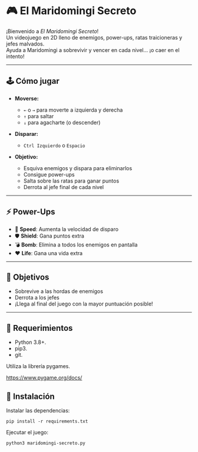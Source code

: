 # 🎮 El Maridomingi Secreto

¡Bienvenido a *El Maridomingi Secreto*!  
Un videojuego en 2D lleno de enemigos, power-ups, ratas traicioneras y jefes malvados.  
Ayuda a Maridomingi a sobrevivir y vencer en cada nivel… ¡o caer en el intento!

---

## 🕹️ Cómo jugar

- **Moverse:**  
  - `←` o `→` para moverte a izquierda y derecha  
  - `↑` para saltar  
  - `↓` para agacharte (o descender)

- **Disparar:**  
  - `Ctrl Izquierdo` o `Espacio`

- **Objetivo:**  
  - Esquiva enemigos y dispara para eliminarlos  
  - Consigue power-ups  
  - Salta sobre las ratas para ganar puntos  
  - Derrota al jefe final de cada nivel

---

## ⚡ Power-Ups

- 💙 **Speed**: Aumenta la velocidad de disparo  
- 🛡️ **Shield**: Gana puntos extra  
- 💣 **Bomb**: Elimina a todos los enemigos en pantalla  
- ❤️ **Life**: Gana una vida extra

---

## 🎯 Objetivos

- Sobrevive a las hordas de enemigos  
- Derrota a los jefes  
- ¡Llega al final del juego con la mayor puntuación posible!

---

## 📁 Requerimientos

- Python 3.8+.
- pip3.
- git.
  
Utiliza la librería pygames.

https://www.pygame.org/docs/

## 🚀 Instalación

Instalar las dependencias:

```
pip install -r requirements.txt

```

Ejecutar el juego:

```
python3 maridomingi-secreto.py

```
